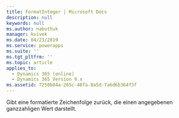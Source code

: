 ```yaml
---
title: FormatInteger | Microsoft Docs
description: null
keywords: null
ms.author: nabuthuk
manager: kvivek
ms.date: 04/23/2019
ms.service: powerapps
ms.suite: ''
ms.tgt_pltfrm: ''
ms.topic: article
applies_to:
  - Dynamics 365 (online)
  - Dynamics 365 Version 9.x
ms.assetid: 7250b84a-265c-48fa-8a5d-7a6d6b364f3f
---
```

Gibt eine formatierte Zeichenfolge zurück, die einen angegebenen ganzzahligen Wert darstellt.
